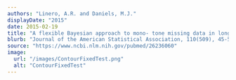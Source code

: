 ```yaml
---
authors: "Linero, A.R. and Daniels, M.J."
displayDate: "2015"
date: 2015-02-19
title: "A flexible Bayesian approach to mono- tone missing data in longitudinal studies with nonignorable missingness with application to an acute schizophrenia clinical trial"
blurb: "Journal of the American Statistical Association, 110(509), 45-55."
source: "https://www.ncbi.nlm.nih.gov/pubmed/26236060"
image:
  url: "/images/ContourFixedTest.png"
  alt: "ContourFixedTest"
---
```



